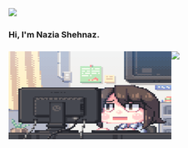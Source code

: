 <!-- ###### My contribution graph in github :
![snake gif](https://github.com/geek-a-byte/geek-a-byte/blob/output/github-contribution-grid-snake.svg) -->
![](https://visitor-badge.glitch.me/badge?page_id=Geek-a-Byte)

<h3>Hi, I'm Nazia Shehnaz.
 
<h3>
  
<!-- <a href="https://www.facebook.com/profile.php?id=100030019410616" target="_blank">
  <img align="left" alt="Nazia | Facebook" width="22px" src="https://i.pinimg.com/originals/ca/3b/f0/ca3bf05cfab74677e5b73b130bd30991.png" />
</a>
<a href="https://www.instagram.com/vibgyor6463/" target="_blank">
  <img align="left" alt="Nazia | Instagram" width="22px" src="https://cdn.jsdelivr.net/npm/simple-icons@v3/icons/instagram.svg" />
</a>
<a href="https://www.linkedin.com/in/naziashehnaz/" target="_blank">
  <img align="left" alt="Nazia | LinkedIN" width="22px" src="https://cdn.jsdelivr.net/npm/simple-icons@v3/icons/linkedin.svg" />
</a> -->

<!-- <h5> :diamond_shape_with_a_dot_inside: <a href="https://slides.com/geek-a-byte/deck-3b1a22/fullscreen" target="_blank">certifications</a></h5> -->

</p>  
<!-- dark, radical, merko, gruvbox, tokyonight, onedark, cobalt, synthwave, highcontrast, dracula -->
<img alt="GIF" align="left" src="https://github.com/Geek-a-Byte/Geek-a-Byte/blob/master/github.gif" width="320" height="173" /><img src="https://github-readme-stats.vercel.app/api?username=Geek-a-Byte&show_icons=true&count_private=true&theme=dark" width="440"  />
 
<!-- <img src="https://github-readme-stats.vercel.app/api/top-langs?username=geek-a-byte&exclude_repo=Treasure-Hunting-game&show_icons=true&locale=en&layout=compact&theme=dracula&langs_count=10" width="380" alt="geek-a-byte" /> -->


<br>


 
<!-- [![trophy](https://github-profile-trophy.vercel.app/?username=geek-a-byte&theme=dracula)](https://github.com/ryo-ma/github-profile-trophy)  -->
 
<!--<img align="center" src="https://github-readme-stats.vercel.app/api?username=Geek-a-Byte&show_icons=true&count_private=true&theme=dracula" width="440"  /> -->
 
 



